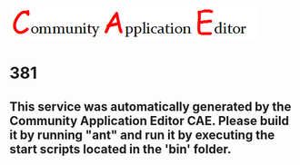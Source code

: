 ![CAE](https://github.com/PhilCAEOrg/CAE-Deployment-Temp/blob/master/microservice-381/img/logo.png)  

381
===================


This service was automatically generated by the Community Application Editor CAE. Please build it by running "ant" and run it by executing the start scripts located in the 'bin' folder.
---------------
